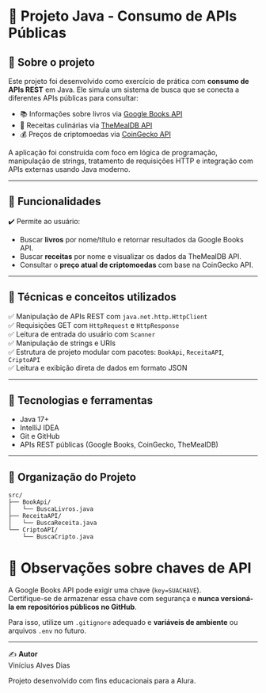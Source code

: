 # 📡 Projeto Java - Consumo de APIs Públicas

## 🔖 Sobre o projeto  
Este projeto foi desenvolvido como exercício de prática com **consumo de APIs REST** em Java. Ele simula um sistema de busca que se conecta a diferentes APIs públicas para consultar:

- 📚 Informações sobre livros via [Google Books API](https://developers.google.com/books)
- 🥘 Receitas culinárias via [TheMealDB API](https://www.themealdb.com/)
- 💰 Preços de criptomoedas via [CoinGecko API](https://www.coingecko.com/)

A aplicação foi construída com foco em lógica de programação, manipulação de strings, tratamento de requisições HTTP e integração com APIs externas usando Java moderno.

---

## 🎯 Funcionalidades

✔️ Permite ao usuário:
- Buscar **livros** por nome/título e retornar resultados da Google Books API.  
- Buscar **receitas** por nome e visualizar os dados da TheMealDB API.  
- Consultar o **preço atual de criptomoedas** com base na CoinGecko API.

---

## 🧠 Técnicas e conceitos utilizados

✅ Manipulação de APIs REST com `java.net.http.HttpClient`  
✅ Requisições GET com `HttpRequest` e `HttpResponse`  
✅ Leitura de entrada do usuário com `Scanner`  
✅ Manipulação de strings e URIs  
✅ Estrutura de projeto modular com pacotes: `BookApi`, `ReceitaAPI`, `CriptoAPI`  
✅ Leitura e exibição direta de dados em formato JSON

---

## 🚀 Tecnologias e ferramentas

- Java 17+
- IntelliJ IDEA
- Git e GitHub
- APIs REST públicas (Google Books, CoinGecko, TheMealDB)

---

## 📂 Organização do Projeto

```
src/
├── BookApi/
│   └── BuscaLivros.java
├── ReceitaAPI/
│   └── BuscaReceita.java
└── CriptoAPI/
    └── BuscaCripto.java
```

# 🔐 Observações sobre chaves de API

A Google Books API pode exigir uma chave (`key=SUACHAVE`).  
Certifique-se de armazenar essa chave com segurança e **nunca versioná-la em repositórios públicos no GitHub**.

Para isso, utilize um `.gitignore` adequado e **variáveis de ambiente** ou arquivos `.env` no futuro.

---

✍️ **Autor**  
Vinícius Alves Dias

Projeto desenvolvido com fins educacionais para a Alura.
